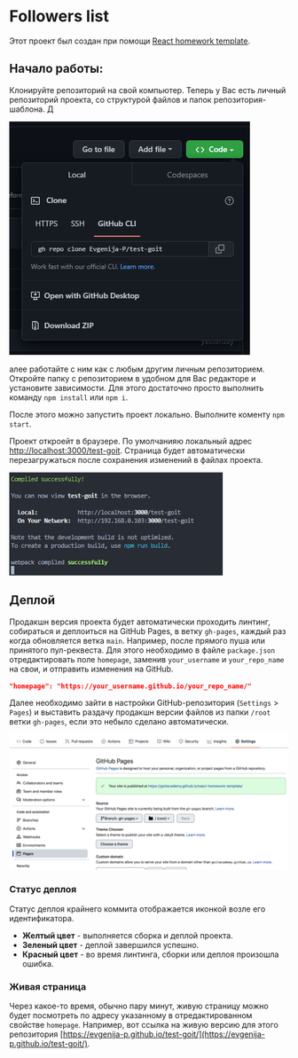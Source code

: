 # Followers list

Этот проект был создан при помощи
[React homework template](https://github.com/goitacademy/react-homework-template).

## Начало работы:

Клонируйте репозиторий на свой компьютер. Теперь у Вас есть личный репозиторий
проекта, со структурой файлов и папок репозитория-шаблона. Д

![Saving repo step 1](./assets/save.png)

алее работайте с ним как с любым другим личным репозиторием. Откройте папку с
репозиторием в удобном для Вас редакторе и установите зависимости. Для этого
достаточно просто выполнить команду `npm install` или `npm i`.

После этого можно запустить проект локально. Выполните коменту `npm start`.

Проект откроейт в браузере. По умолчанияю локальный адрес
[http://localhost:3000/test-goit](http://localhost:3000/test-goit). Cтраница
будет автоматически перезагружаться после сохранения изменений в файлах проекта.

![start step 2](./assets/start.png)

## Деплой

Продакшн версия проекта будет автоматически проходить линтинг, собираться и
деплоиться на GitHub Pages, в ветку `gh-pages`, каждый раз когда обновляется
ветка `main`. Например, после прямого пуша или принятого пул-реквеста. Для этого
необходимо в файле `package.json` отредактировать поле `homepage`, заменив
`your_username` и `your_repo_name` на свои, и отправить изменения на GitHub.

```json
"homepage": "https://your_username.github.io/your_repo_name/"
```

Далее необходимо зайти в настройки GitHub-репозитория (`Settings` > `Pages`) и
выставить раздачу продакшн версии файлов из папки `/root` ветки `gh-pages`, если
это небыло сделано автоматически.

![GitHub Pages settings](./assets/repo-settings.png)

### Статус деплоя

Статус деплоя крайнего коммита отображается иконкой возле его идентификатора.

- **Желтый цвет** - выполняется сборка и деплой проекта.
- **Зеленый цвет** - деплой завершился успешно.
- **Красный цвет** - во время линтинга, сборки или деплоя произошла ошибка.

### Живая страница

Через какое-то время, обычно пару минут, живую страницу можно будет посмотреть
по адресу указанному в отредактированном свойстве `homepage`. Например, вот
ссылка на живую версию для этого репозитория
[https://evgenija-p.github.io/test-goit/](https://evgenija-p.github.io/test-goit/).

